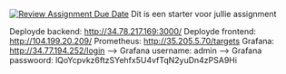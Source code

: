 [![Review Assignment Due Date](https://classroom.github.com/assets/deadline-readme-button-22041afd0340ce965d47ae6ef1cefeee28c7c493a6346c4f15d667ab976d596c.svg)](https://classroom.github.com/a/GyBlhhFf)
Dit is een starter voor jullie assignment

Deployde backend: http://34.78.217.169:3000/
Deployde frontend: http://104.199.20.209/
Prometheus: http://35.205.5.70/targets
Grafana: http://34.77.194.252/login
--> Grafana username: admin
--> Grafana passwoord: lQoYcpvkz6ftzSYehfx5U4vfTqN2yuDn4zPSA9Hi
